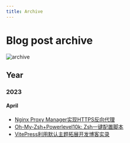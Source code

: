 ```yaml
---
title: Archive
---
```


# Blog post archive

![archive](https://s2.loli.net/2023/04/24/tUqMk5A6j9aLZuN.webp)

## Year

### 2023

#### April

- [Nginx Proxy Manager实现HTTPS反向代理](/posts/nginx-proxy-manager)
- [Oh-My-Zsh+Powerlevel10k: Zsh一键配置脚本](posts/zsh-config.md)
- [VitePress利用默认主题拓展开发博客实录](/posts/vitepress-blog)
